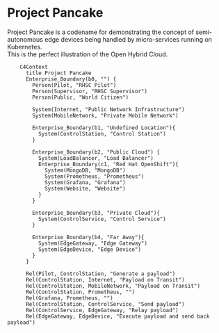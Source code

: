 # Project Pancake 

Project Pancake is a codename for demonstrating the concept of semi-autonomous edge devices being handled by micro-services running on Kubernetes.  
This is the perfect illustration of the Open Hybrid Cloud. 


```mermaid 
    C4Context
      title Project Pancake
      Enterprise_Boundary(b0, "") {
        Person(Pilot, "RHSC Pilot")
        Person(Supervisor, "RHSC Supervisor")
        Person(Public, "World Citizen")

        System(Internet, "Public Network Infrastructure")
        System(MobileNetwork, "Private Mobile Network")

        Enterprise_Boundary(b1, "Undefined Location"){
          System(ControlStation, "Control Station")
        }

        Enterprise_Boundary(b2, "Public Cloud") {
          System(LoadBalancer, "Load Balancer")
          Enterprise_Boundary(c1, "Red Hat OpenShift"){
            System(MongoDB, "MongoDB")
            System(Prometheus, "Prometheus")
            System(Grafana, "Grafana")
            System(Website, "Website")
          }
        }

        Enterprise_Boundary(b3, "Private Cloud"){
          System(ControlService, "Control Service")
        }

        Enterprise_Boundary(b4, "Far Away"){
          System(EdgeGateway, "Edge Gateway")
          System(EdgeDevice, "Edge Device")
        }
      }

      Rel(Pilot, ControlStation, "Generate a payload")
      Rel(ControlStation, Internet, "Payload on Transit")
      Rel(ControlStation, MobileNetwork, "Payload on Transit")
      Rel(ControlStation, Prometheus, "")
      Rel(Grafana, Prometheus, "")
      Rel(ControlStation, ControlService, "Send payload")
      Rel(ControlService, EdgeGateway, "Relay payload")
      Rel(EdgeGateway, EdgeDevice, "Execute payload and send back payload")

```

<!-- 
      UpdateElementStyle(customerA, $fontColor="red", $bgColor="grey", $borderColor="red")
      UpdateRelStyle(customerA, SystemAA, $textColor="blue", $lineColor="blue", $offsetX="5")
      UpdateRelStyle(SystemAA, SystemE, $textColor="blue", $lineColor="blue", $offsetY="-10")
      UpdateRelStyle(SystemAA, SystemC, $textColor="blue", $lineColor="blue", $offsetY="-40", $offsetX="-50")
      UpdateRelStyle(SystemC, customerA, $textColor="red", $lineColor="red", $offsetX="-50", $offsetY="20")

      UpdateLayoutConfig($c4ShapeInRow="3", $c4BoundaryInRow="1") -->